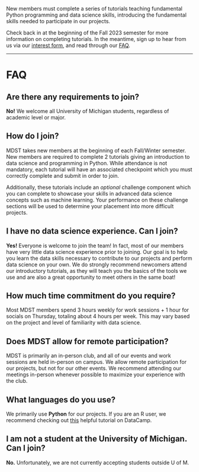 New members must complete a series of tutorials teaching fundamental Python programming and data science skills, introducing the fundamental skills needed to participate in our projects.

Check back in at the beginning of the Fall 2023 semester for more information on completing tutorials. In the meantime, sign up to hear from us via our [interest form](https://forms.gle/B5TyHZHL44BcoKNX6), and read through our [FAQ](/join#FAQ).

<hr/>

# FAQ

## Are there any requirements to join?

**No!** We welcome all University of Michigan students, regardless of academic level or major.

## How do I join?

MDST takes new members at the beginning of each Fall/Winter semester. New members are required to complete 2 tutorials giving an introduction to data science and programming in Python. While attendance is not mandatory, each tutorial will have an associated checkpoint which you must correctly complete and submit in order to join.

Additionally, these tutorials include an _optional_ challenge component which you can complete to showcase your skills in advanced data science concepts such as machine learning. Your performance on these challenge sections will be used to determine your placement into more difficult projects.

## I have no data science experience. Can I join?

**Yes!** Everyone is welcome to join the team! In fact, most of our members have very little data science experience prior to joining. Our goal is to help you learn the data skills necessary to contribute to our projects and perform data science on your own. We do strongly recommend newcomers attend our introductory tutorials, as they will teach you the basics of the tools we use and are also a great opportunity to meet others in the same boat!

## How much time commitment do you require?

Most MDST members spend 3 hours weekly for work sessions + 1 hour for socials on Thursday, totaling about 4 hours per week. This may vary based on the project and level of familiarity with data science.

## Does MDST allow for remote participation?

MDST is primarily an in-person club, and all of our events and work sessions are held in-person on campus. We allow remote participation for our projects, but not for our other events. We recommend attending our meetings in-person whenever possible to maximize your experience with the club.

## What languages do you use?

We primarily use **Python** for our projects. If you are an R user, we recommend checking out [this](https://www.google.com/url?q=https%3A%2F%2Fwww.datacamp.com%2Fcourses%2Fpython-for-r-users&sa=D&sntz=1&usg=AOvVaw0EGZ-9JrV1X0Kls2TJ_r7j) helpful tutorial on DataCamp.

## I am not a student at the University of Michigan. Can I join?

**No.** Unfortunately, we are not currently accepting students outside U of M.
